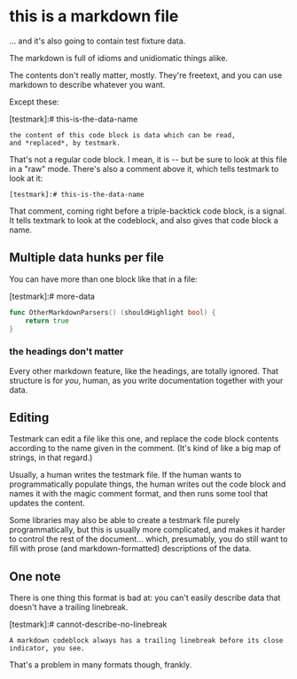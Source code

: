 this is a markdown file
=======================

... and it's also going to contain test fixture data.

The markdown is full of idioms and unidiomatic things alike.

The contents don't really matter, mostly.
They're freetext, and you can use markdown to describe whatever you want.

Except these:

[testmark]:# this-is-the-data-name
```text
the content of this code block is data which can be read,
and *replaced*, by testmark.
```

That's not a regular code block.
I mean, it is -- but be sure to look at this file in a "raw" mode.
There's also a comment above it, which tells testmark to look at it:

```
[testmark]:# this-is-the-data-name
```

That comment, coming right before a triple-backtick code block, is a signal.
It tells textmark to look at the codeblock, and also gives that code block a name.


Multiple data hunks per file
----------------------------

You can have more than one block like that in a file:

[testmark]:# more-data
```go
func OtherMarkdownParsers() (shouldHighlight bool) {
	return true
}
```

### the headings don't matter

Every other markdown feature, like the headings, are totally ignored.
That structure is for *you*, human, as you write documentation together with your data.


Editing
-------

Testmark can edit a file like this one, and replace the code block contents according to the name given in the comment.
(It's kind of like a big map of strings, in that regard.)

Usually, a human writes the testmark file.
If the human wants to programmatically populate things, the human writes out the code block and names it with the magic comment format,
and then runs some tool that updates the content.

Some libraries may also be able to create a testmark file purely programmatically, but this is usually more complicated,
and makes it harder to control the rest of the document...
which, presumably, you do still want to fill with prose (and markdown-formatted) descriptions of the data.


One note
--------

There is one thing this format is bad at:
you can't easily describe data that doesn't have a trailing linebreak.

[testmark]:# cannot-describe-no-linebreak
```
A markdown codeblock always has a trailing linebreak before its close indicator, you see.
```

That's a problem in many formats though, frankly.
